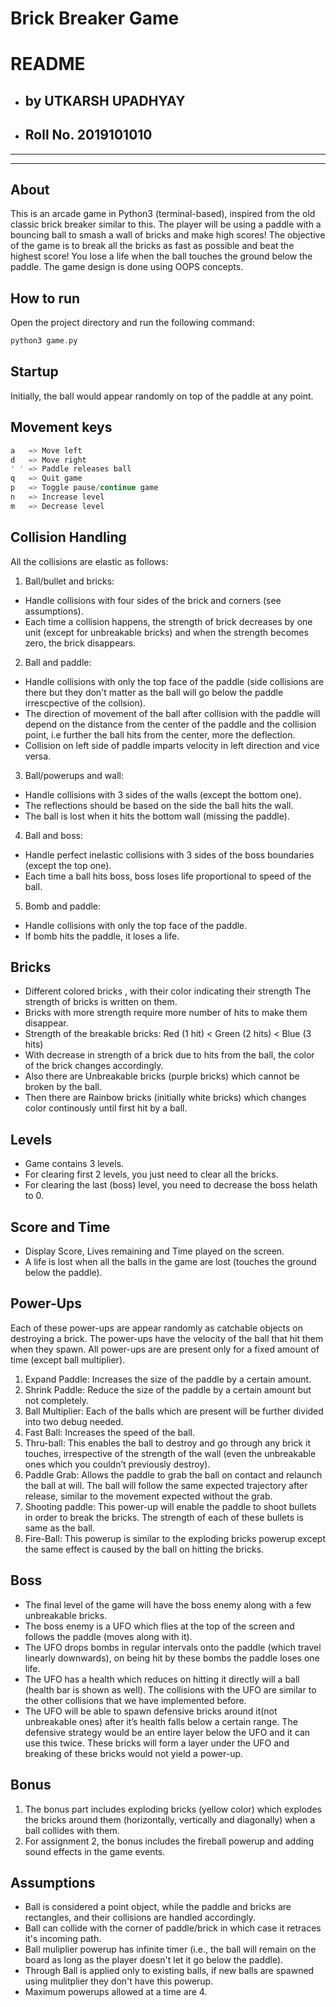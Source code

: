 # Brick Breaker Game
# README 
* ## by UTKARSH UPADHYAY
* ## Roll No. 2019101010
---
---

## About
This is an arcade game in Python3 (terminal-based), inspired from the old classic brick breaker similar to this. The player will be using a paddle with a bouncing ball to smash a wall of bricks and make high scores! The objective of the game is to break all the bricks as fast as possible and beat the highest score! You lose a life when the ball touches the ground below the paddle.
The game design is done using OOPS concepts.

## How to run
Open the project directory and run the following command:
```c
python3 game.py
```

## Startup
Initially, the ball would appear randomly on top of the paddle at any point.

## Movement keys
```c
a   => Move left
d   => Move right
' ' => Paddle releases ball
q   => Quit game
p   => Toggle pause/continue game
n   => Increase level
m   => Decrease level
```
## Collision Handling
All the collisions are elastic as follows:
1) Ball/bullet and bricks:
* Handle collisions with four sides of the brick and corners (see assumptions).
* Each time a collision happens, the strength of brick decreases by one unit (except for
unbreakable bricks) and when the strength becomes zero, the brick disappears.
2) Ball and paddle:
* Handle collisions with only the top face of the paddle (side collisions are there but they don't matter as the ball will go below the paddle irrescpective of the collsion).
* The direction of movement of the ball after collision with the paddle will depend on the distance from the center of the paddle and the collision point, i.e further the ball hits from the center, more the deflection.
* Collision on left side of paddle imparts velocity in left direction and vice versa.
3) Ball/powerups and wall:
* Handle collisions with 3 sides of the walls (except the bottom one).
* The reflections should be based on the side the ball hits the wall.
* The ball is lost when it hits the bottom wall (missing the paddle).
4) Ball and boss:
* Handle perfect inelastic collisions with 3 sides of the boss boundaries (except the top one).
* Each time a ball hits boss, boss loses life proportional to speed of the ball.
5) Bomb and paddle:
* Handle collisions with only the top face of the paddle.
* If bomb hits the paddle, it loses a life.

## Bricks
* Different colored bricks , with their color indicating their strength The strength of bricks is written on them.
* Bricks with more strength require more number of hits to make them disappear.
* Strength of the breakable bricks: Red (1 hit) < Green (2 hits) < Blue (3 hits)
* With decrease in strength of a brick due to hits from the ball, the color of the brick changes
accordingly.
* Also there are Unbreakable bricks (purple bricks) which cannot be broken by the ball.
* Then there are Rainbow bricks (initially white bricks) which changes color continously until first hit by a ball.

## Levels
* Game contains 3 levels.
* For clearing first 2 levels, you just need to clear all the bricks.
* For clearing the last (boss) level, you need to decrease the boss helath to 0.

## Score and Time
* Display Score, Lives remaining and Time played on the screen. 
* A life is lost when all the balls in the game are lost (touches the ground below the paddle).

## Power-Ups
Each of these power-ups are appear randomly as catchable objects on destroying a brick.
The power-ups have the velocity of the ball that hit them when they spawn.
All power-ups are are present only for a fixed amount of time (except ball multiplier).
1. Expand Paddle: Increases the size of the paddle by a certain amount.
2. Shrink Paddle: Reduce the size of the paddle by a certain amount but not completely.
3. Ball Multiplier: Each of the balls which are present will be further divided into two debug needed.
4. Fast Ball: Increases the speed of the ball.
5. Thru-ball: This enables the ball to destroy and go through any brick it touches, irrespective of the strength of the wall (even the unbreakable ones which you couldn’t previously destroy).
6. Paddle Grab: Allows the paddle to grab the ball on contact and relaunch the ball at will. The ball will follow the same expected trajectory after release, similar to the movement expected without the grab.
7. Shooting paddle: This power-up will enable the paddle to shoot bullets in order to break the bricks. The strength of each of these bullets is same as the ball.
8. Fire-Ball: This powerup is similar to the exploding bricks powerup except the same effect is caused by the ball on hitting the bricks.

## Boss
* The final level of the game will have the boss enemy along with a few unbreakable bricks.
* The boss enemy is a UFO which flies at the top of the screen and follows the paddle (moves along with it).
* The UFO drops bombs in regular intervals onto the paddle (which travel linearly downwards), on being hit by these bombs the paddle loses one life.
* The UFO has a health which reduces on hitting it directly will a ball (health bar is shown as well). The collisions with the UFO are similar to the other collisions that we have
 implemented before.
* The UFO will be able to spawn defensive bricks around it(not unbreakable ones) after it’s health falls below a certain range. The defensive strategy would be an entire layer below
 the UFO and it can use this twice. These bricks will form a layer under the UFO and breaking of these bricks would not yield a power-up.

## Bonus
1. The bonus part includes exploding bricks (yellow color) which explodes the bricks around them (horizontally, vertically and diagonally) when a ball collides with them.
2. For assignment 2, the bonus includes the fireball powerup and adding sound effects in the game events.

## Assumptions
* Ball is considered a point object, while the paddle and bricks are rectangles, and their collisions are handled accordingly.
* Ball can collide with the corner of paddle/brick in which case it retraces it's incoming path.
* Ball muliplier powerup has infinite timer (i.e., the ball will remain on the board as long as the player doesn't let it go below the paddle).
* Through Ball is applied only to existing balls, if new balls are spawned using mulitplier they don't have this powerup.
* Maximum powerups allowed at a time are 4.